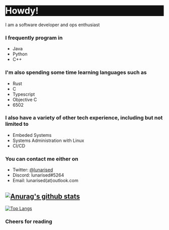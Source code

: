 <h1 style="color: #ffffff; background-color: #111111;">Howdy!</h1>

I am a software developer and ops enthusiast


### I frequently program in
- Java
- Python
- C++

### I'm also spending some time learning languages such as
- Rust
- C
- Typescript
- Objective C
- 6502

### I also have a variety of other tech experience, including but not limited to
- Embeded Systems
- Systems Administration with Linux
- CI/CD


### You can contact me either on
- Twitter: [@lunarised](https://twitter.com/lunarised)
- Discord: lunarised#5264
- Email: lunarised(at)outlook.com



[![Anurag's github stats](https://github-readme-stats.vercel.app/api?username=lunarised&show_icons=true&theme=synthwave)](https://github.com/anuraghazra/github-readme-stats)
---
[![Top Langs](https://github-readme-stats.vercel.app/api/top-langs/?username=lunarised&layout=compact&hide=TeX)](https://github.com/anuraghazra/github-readme-stats)
### Cheers for reading


<!--
**lunarised/lunarised** is a ✨ _special_ ✨ repository because its `README.md` (this file) appears on your GitHub profile.

Here are some ideas to get you started:

- 🔭 I’m currently working on ...
- 🌱 I’m currently learning ...
- 👯 I’m looking to collaborate on ...
- 🤔 I’m looking for help with ...
- 💬 Ask me about ...
- 📫 How to reach me: ...
- 😄 Pronouns: ...
- ⚡ Fun fact: ...
-->
